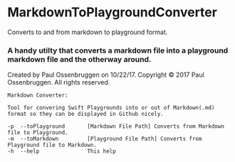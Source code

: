 # MarkdownToPlaygroundConverter
Converts to and from markdown to playground format. 

### A handy utilty that converts a markdown file into a playground markdown file and the otherway around.

Created by Paul Ossenbruggen on 10/22/17.
Copyright © 2017 Paul Ossenbruggen. All rights reserved.

    Markdown Converter:

    Tool for convering Swift Playgrounds into or out of Markdown(.md) format so they can be displayed in Github nicely.

    -p  --toPlayground       [Markdown File Path] Converts from Markdown file to Playground.
    -m  --toMarkdown         [Playground File Path] Converts from Playground file to Markdown.
    -h  --help               This help
